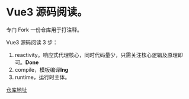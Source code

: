 # Vue3 源码阅读。

专门 Fork 一份仓库用于打注释。

Vue3 源码阅读 3 步：

1.  reactivity。响应式代理核心，同时代码量少，只需关注核心逻辑及原理即可。**Done**
2.  compile，模板编译**Ing**
3.  runtime，运行时主体。

[仓库地址](https://github.com/czzczz/vue-next)
